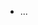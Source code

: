 - ...
<!---
Charactery/Charactery is a ✨ special ✨ repository because its `README.md` (this file) appears on your GitHub profile.
You can click the Preview link to take a look at your changes.
--->
